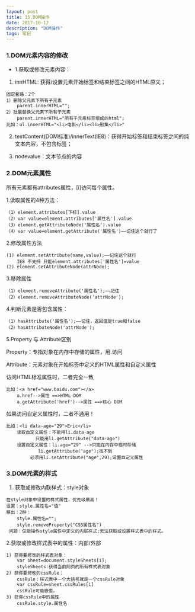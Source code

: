 ```yaml
---
layout: post
title: 15.DOM操作
date: 2017-10-12
description: "DOM操作"
tags: 笔记   
---
```


### 1.DOM元素内容的修改
- 1.获取或修改元素内容：

1) innHTML: 获得/设置元素开始标签和结束标签之间的HTML原文；
```
固定套路：2个
1）删除父元素下所有子元素	
    parent.innerHTML="";
2）批量替换父元素下所有子元素	
    parent.innerHTML="所有子元素标签组成的html";
比如：ul.innerHTML="<li>电影</li><li>剧集</li>"
```

2) textContent(DOM标准)/innerText(IE8)：获得开始标签和结束标签之间的纯文本内容，不包含标签；

3) nodevalue：文本节点的内容

### 2.DOM元素属性
所有元素都有attributes属性，[i]访问每个属性。

1.读取属性的4种方法：
```
（1）element.attributes[下标].value
（2）var value=element.attributes['属性名'].value
（3）element.getAttributeNode('属性名').value
（4）var value=element.getAttribute('属性名')——记住这个就行了
```

2.修改属性方法
```
(1) element.setAttribute(name,value);——记住这个就行
	IE8 不支持 只能element.attributes['属性名']=value
(2) element.setAttributeNode(attrNode);
```

3.移除属性
```
（1）element.removeAttribute('属性名');——记住
（2）element.removeAttributeNode('attrNode');
```

4.判断元素是否包含属性：
```
（1）hasAttribute('属性名');——记住，返回值是true和false
（2）hasAttributeNode('attrNode');
```

5.Property 与 Attribute区别

Property：专指对象在内存中存储的属性，用.访问

Attribute：元素对象在开始标签中定义的HTML属性和自定义属性

访问HTML标准属性时，二者完全一致
```
比如：<a href="www.baidu.com"></a>
	a.href-->属性	==>HTML DOM
	a.getAttribute('href')-->属性	==>核心 DOM
```
如果访问自定义属性时，二者不通用！
```
比如：<li data-age="29">Eric</li>
    读取自定义属性：不能用li.data-age
		   只能用li.getAttribute("data-age") 
    设置自定义属性：li.age="29" -->只能在内存中临时存储
		    li.getAttribute("age");找不到
		 必须用li.setAttribute("age",29);设置自定义属性
```

### 3.DOM元素的样式
1. 获取或修改内联样式：style对象
```
在style对象中设置的样式属性，优先级最高！
设置：style.属性名="值"
移出：2种：
    style.属性名="";
    style.removeProperty("CSS属性名")
 问题：仅能操作style属性中定义的内联样式;无法获取或设置样式表中的样式。
```

2.获取或修改样式表中的属性：内部/外部
```
1) 获得要修改的样式表对象：
    var sheet=document.styleSheets[i];
    styleSheets:获得当前网页的所有样式表对象
2) 获得要修改的cssRule：
    cssRule：样式表中一个大括号就是一个cssRule对象
    var cssRule=sheet.cssRules[i]
    cssRule可能嵌套。
3) 获得cssRule中的属性
    cssRule.style.属性名	
```